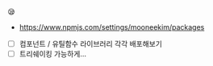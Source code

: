 😪

- https://www.npmjs.com/settings/mooneekim/packages

- [ ] 컴포넌트 / 유틸함수 라이브러리 각각 배포해보기
- [ ] 트리쉐이킹 가능하게...
